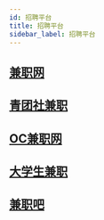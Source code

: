 ```yaml
---
id: 招聘平台
title: 招聘平台
sidebar_label: 招聘平台
---
```

## [兼职网](https://www.001jz.com/index.php)

## [青团社兼职](https://www.qtshe.com/)

## [OC兼职网](https://www.114oc.com/)

## [大学生兼职](https://www.dxsjz.com/m_index.html)

## [兼职吧](http://www.jianzhiba.com/)




